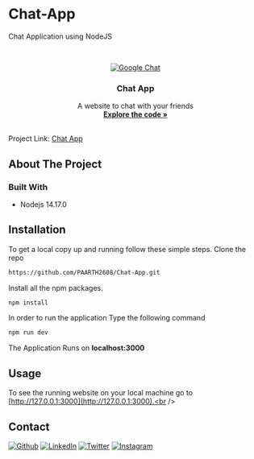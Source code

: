 # Chat-App
Chat Application using NodeJS

<!-- PROJECT LOGO -->
<br />
<p align="center">
  <a href="https://github.com/PAARTH2608/Chat App">
   <img src="https://logowik.com/content/uploads/images/google-chat4663.jpg" class="img-responsive" alt="Google Chat" style="user-select: auto;">
  </a>
 
  <h3 align="center">Chat App</h3>

  <p align="center">
    A website to chat with your friends
    <br />
    <a href="./src"><strong>Explore the code »</strong></a>
    <br />
    <br />
  
  Project Link: [Chat App](https://paarth-chat-app.herokuapp.com/chat.html?username=Paarth&room=JS)
  </p>
</p>

<!-- ABOUT THE PROJECT -->
## About The Project



### Built With
- Nodejs 14.17.0

## Installation
To get a local copy up and running follow these simple steps.
Clone the repo
   ```sh
   https://github.com/PAARTH2608/Chat-App.git
   ```

Install all the npm packages. 
```bash
npm install
```
In order to run the application Type the following command
```bash
npm run dev
```
The Application Runs on **localhost:3000**

<!-- USAGE EXAMPLES -->

## Usage
To see the running website on your local machine go to [http://127.0.0.1:3000](http://127.0.0.1:3000).<br />

<!-- CONTACT -->
## Contact

<a href="https://paarth2608.github.io/portfolio_website/" target="_blank"><img alt="Github" src="https://img.shields.io/badge/-Website-brightgreen?style=for-the-badge&logo=appveyor&logoColor=white&color=999900&logo=data:null" /></a>
<a href="https://www.linkedin.com/in/paarth-jain-470522208/" target="_blank"><img alt="LinkedIn" src="https://img.shields.io/badge/linkedin-%230077B5.svg?&style=for-the-badge&logo=linkedin&logoColor=white" /></a>
<a href="https://twitter.com/PAARTHJAIN7" target="_blank"><img alt="Twitter" src="https://img.shields.io/badge/twitter-%231DA1F2.svg?&style=for-the-badge&logo=twitter&logoColor=white" /></a>
<a href="https://www.instagram.com/_paarth7_/" target="_blank"><img alt="Instagram" src="https://img.shields.io/badge/instagram-%FF69B4.svg?&style=for-the-badge&logo=instagram&logoColor=white&color=cd486b" /></a>

